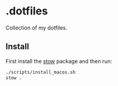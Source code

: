 # .dotfiles

Collection of my dotfiles.

## Install

First install the [stow](https://www.gnu.org/software/stow/) package and then run:

```sh
./scripts/install_macos.sh
stow .
```
